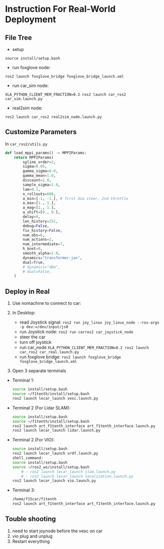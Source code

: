 
# Instruction For Real-World Deployment
## File Tree
- setup

```
source install/setup.bash 
```

- run foxglove node:

```
ros2 launch foxglove_bridge foxglove_bridge_launch.xml
```

- run car_sim node:

```
XLA_PYTHON_CLIENT_MEM_FRACTION=0.3 ros2 launch car_ros2 car_sim.launch.py
```

- real2sim node:

```
ros2 launch car_ros2 real2sim_node.launch.py 
```


## Customize Parameters

In `car_ros2/utils.py`

```python
def load_mppi_params() -> MPPIParams:
    return MPPIParams(
        spline_order=2,
        sigma=0.05,
        gamma_sigma=0.0,
        gamma_mean=1.0,
        discount=1.0,
        sample_sigma=1.0,
        lam=0.1,
        n_rollouts=600,        
        a_min=[-1, -1.], # first dim steer, 2nd throttle
        a_max=[1., 1.],
        a_mag=[1., 1.],
        a_shift=[0., 0.],
        delay=0,
        len_history=251,
        debug=False,
        fix_history=False,
        num_obs=6,
        num_actions=2,
        num_intermediate=7,
        h_knot=8,
        smooth_alpha=1.0,
        dynamics="transformer-jax",
        dual=True, 
        # dynamics="dbm",
        # dual=False, 
    )
```

## Deploy in Real

1. Use nomachine to connect to car:

2. In Desktop:

    - read Joystick signal: `ros2 run joy_linux joy_linux_node --ros-args -p dev:=/dev/input/js0`
    - run Joystick node: `ros2 run carros2 car_joystick_node`
    - steer the car
    - turn off joystick
    - run car_node `XLA_PYTHON_CLIENT_MEM_FRACTION=0.2 ros2 launch car_ros2 car_real.launch.py`
    - run foxglove bridge: `ros2 launch foxglove_bridge foxglove_bridge_launch.xml `


3. Open 3 separate terminals

- Terminal 1:

    ```bash
    source install/setup.bash
    source ~/f1tenth/install/setup.bash
    ros2 launch lecar_launch vesc.launch.py
    ```

- Terminal 2 (For Lidar SLAM):

    ```bash
    source install/setup.bash
    source ~/f1tenth/install/setup.bash
    ros2 launch art_f1tenth_interface art_f1tenth_interface.launch.py
    ros2 launch lecar_launch lidar.launch.py
    ```

- Terminal 2 (For VIO):

    ```bash
    source install/setup.bash
    ros2 launch lecar_launch urdf.launch.py 
    shell_command:
    source install/setup.bash
    source ~/ros2_ws/install/setup.bash
        # - ros2 launch lecar_launch slam.launch.py
        # - ros2 launch lecar_launch localization.launch.py  
    ros2 launch lecar_launch vio.launch.py
    ```

- Terminal 3: 

    ```bash
    /home/f15car/f1tenth
    ros2 launch art_f1tenth_interface art_f1tenth_interface.launch.py
    ```


## Touble shooting

1. need to start joynode before the vesc on car
2. vio plug and unplug
3. Restart everything


